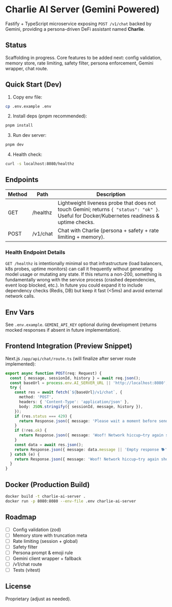 # Charlie AI Server (Gemini Powered)

Fastify + TypeScript microservice exposing `POST /v1/chat` backed by Gemini, providing a persona-driven DeFi assistant named **Charlie**.

## Status
Scaffolding in progress. Core features to be added next: config validation, memory store, rate limiting, safety filter, persona enforcement, Gemini wrapper, chat route.

## Quick Start (Dev)

1. Copy env file:
```bash
cp .env.example .env
```
2. Install deps (pnpm recommended):
```bash
pnpm install
```
3. Run dev server:
```bash
pnpm dev
```
4. Health check:
```bash
curl -s localhost:8080/healthz
```

## Endpoints
| Method | Path      | Description |
|--------|-----------|-------------|
| GET    | /healthz  | Lightweight liveness probe that does not touch Gemini; returns `{ "status": "ok" }`. Useful for Docker/Kubernetes readiness & uptime checks. |
| POST   | /v1/chat  | Chat with Charlie (persona + safety + rate limiting + memory). |

### Health Endpoint Details
`GET /healthz` is intentionally minimal so that infrastructure (load balancers, k8s probes, uptime monitors) can call it frequently without generating model usage or mutating any state. If this returns a non-200, something is fundamentally wrong with the service process (crashed dependencies, event loop blocked, etc.). In future you could expand it to include dependency checks (Redis, DB) but keep it fast (<5ms) and avoid external network calls.

## Env Vars
See `.env.example`. `GEMINI_API_KEY` optional during development (returns mocked responses if absent in future implementation).

## Frontend Integration (Preview Snippet)
Next.js `/app/api/chat/route.ts` (will finalize after server route implemented):
```ts
export async function POST(req: Request) {
  const { message, sessionId, history } = await req.json();
  const baseUrl = process.env.AI_SERVER_URL || 'http://localhost:8080';
  try {
    const res = await fetch(`${baseUrl}/v1/chat`, {
      method: 'POST',
      headers: { 'Content-Type': 'application/json' },
      body: JSON.stringify({ sessionId, message, history }),
    });
    if (res.status === 429) {
      return Response.json({ message: 'Please wait a moment before sending another message. 🐕' }, { status: 200 });
    }
    if (!res.ok) {
      return Response.json({ message: 'Woof! Network hiccup—try again shortly. 🐕' }, { status: 200 });
    }
    const data = await res.json();
    return Response.json({ message: data.message || 'Empty response 🐕' });
  } catch (e) {
    return Response.json({ message: 'Woof! Network hiccup—try again shortly. 🐕' }, { status: 200 });
  }
}
```

## Docker (Production Build)
```bash
docker build -t charlie-ai-server .
docker run -p 8080:8080 --env-file .env charlie-ai-server
```

## Roadmap
- [ ] Config validation (zod)
- [ ] Memory store with truncation meta
- [ ] Rate limiting (session + global)
- [ ] Safety filter
- [ ] Persona prompt & emoji rule
- [ ] Gemini client wrapper + fallback
- [ ] /v1/chat route
- [ ] Tests (vitest)

## License
Proprietary (adjust as needed).
